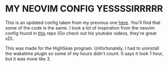 # MY NEOVIM CONFIG YESSSSIRRRRR

This is an updated config taken from my previous one [here](https://github.com/lycheeje11y/rb-dotfiles). You'll find that some of the code is the same.
I took a lot of inspiration from the neovim config found in
[this](https://github.com/josean-dev/dev-environment-files) repo (Go check out his youtube videos, they're great xD).

This was made for the HighSeas program. Unfortunately, I had to uninstall the wakatime plugin so some of my hours didn't count. It says it took 1 hour, but it was more like 3.
